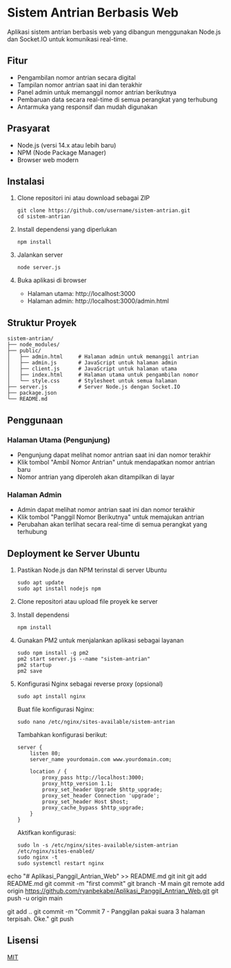 # Sistem Antrian Berbasis Web

Aplikasi sistem antrian berbasis web yang dibangun menggunakan Node.js dan Socket.IO untuk komunikasi real-time.

## Fitur

- Pengambilan nomor antrian secara digital
- Tampilan nomor antrian saat ini dan terakhir
- Panel admin untuk memanggil nomor antrian berikutnya
- Pembaruan data secara real-time di semua perangkat yang terhubung
- Antarmuka yang responsif dan mudah digunakan

## Prasyarat

- Node.js (versi 14.x atau lebih baru)
- NPM (Node Package Manager)
- Browser web modern

## Instalasi

1. Clone repositori ini atau download sebagai ZIP
   ```
   git clone https://github.com/username/sistem-antrian.git
   cd sistem-antrian
   ```

2. Install dependensi yang diperlukan
   ```
   npm install
   ```

3. Jalankan server
   ```
   node server.js
   ```

4. Buka aplikasi di browser
   - Halaman utama: http://localhost:3000
   - Halaman admin: http://localhost:3000/admin.html

## Struktur Proyek

```
sistem-antrian/
├── node_modules/
├── public/
│   ├── admin.html     # Halaman admin untuk memanggil antrian
│   ├── admin.js       # JavaScript untuk halaman admin
│   ├── client.js      # JavaScript untuk halaman utama
│   ├── index.html     # Halaman utama untuk pengambilan nomor
│   └── style.css      # Stylesheet untuk semua halaman
├── server.js          # Server Node.js dengan Socket.IO
├── package.json
└── README.md
```

## Penggunaan

### Halaman Utama (Pengunjung)
- Pengunjung dapat melihat nomor antrian saat ini dan nomor terakhir
- Klik tombol "Ambil Nomor Antrian" untuk mendapatkan nomor antrian baru
- Nomor antrian yang diperoleh akan ditampilkan di layar

### Halaman Admin
- Admin dapat melihat nomor antrian saat ini dan nomor terakhir
- Klik tombol "Panggil Nomor Berikutnya" untuk memajukan antrian
- Perubahan akan terlihat secara real-time di semua perangkat yang terhubung

## Deployment ke Server Ubuntu

1. Pastikan Node.js dan NPM terinstal di server Ubuntu
   ```
   sudo apt update
   sudo apt install nodejs npm
   ```

2. Clone repositori atau upload file proyek ke server

3. Install dependensi
   ```
   npm install
   ```

4. Gunakan PM2 untuk menjalankan aplikasi sebagai layanan
   ```
   sudo npm install -g pm2
   pm2 start server.js --name "sistem-antrian"
   pm2 startup
   pm2 save
   ```

5. Konfigurasi Nginx sebagai reverse proxy (opsional)
   ```
   sudo apt install nginx
   ```

   Buat file konfigurasi Nginx:
   ```
   sudo nano /etc/nginx/sites-available/sistem-antrian
   ```

   Tambahkan konfigurasi berikut:
   ```
   server {
       listen 80;
       server_name yourdomain.com www.yourdomain.com;

       location / {
           proxy_pass http://localhost:3000;
           proxy_http_version 1.1;
           proxy_set_header Upgrade $http_upgrade;
           proxy_set_header Connection 'upgrade';
           proxy_set_header Host $host;
           proxy_cache_bypass $http_upgrade;
       }
   }
   ```

   Aktifkan konfigurasi:
   ```
   sudo ln -s /etc/nginx/sites-available/sistem-antrian /etc/nginx/sites-enabled/
   sudo nginx -t
   sudo systemctl restart nginx
   ```

echo "# Aplikasi_Panggil_Antrian_Web" >> README.md
git init
git add README.md
git commit -m "first commit"
git branch -M main
git remote add origin https://github.com/ryanbekabe/Aplikasi_Panggil_Antrian_Web.git
git push -u origin main

git add ..
git commit -m "Commit 7 - Panggilan pakai suara 3 halaman terpisah. Oke."
git push 

## Lisensi

[MIT](LICENSE)